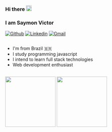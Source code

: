 ### Hi there <img src="https://raw.githubusercontent.com/iampavangandhi/iampavangandhi/master/gifs/Hi.gif" width="18px">
### I am Saymon Victor

 [![Github](https://img.shields.io/badge/-Github-000?style=flat&logo=Github&logoColor=white)](https://github.com/Symonnv)
 [![Linkedin](https://img.shields.io/badge/-LinkedIn-blue?style=flat&logo=Linkedin&logoColor=white)](https://www.linkedin.com/in/saymonvictor/)
 [![Gmail](https://img.shields.io/badge/-Gmail-c14438?style=flat&logo=Gmail&logoColor=white)](mailto:saymonnnvict0r@gmail.com)

##

- I'm from Brazil 🇧🇷
- I study programming javascript
- I intend to learn full stack technologies
- Web development enthusiast

##

<div>
 <img height="160px" src="https://github-readme-stats.vercel.app/api?username=Symonnv&show_icons=true&theme=dark&include_all_commits=true&count_private=true"/>
 <img height="160px" src="https://github-readme-stats.vercel.app/api/top-langs/?username=Symonnv&layout=compact&langs_count=16&theme=dark"/>
</div>
